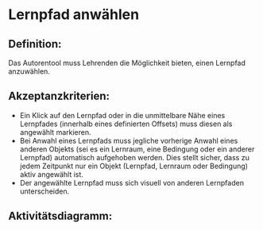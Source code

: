 # Lernpfad anwählen

## Definition:

Das Autorentool muss Lehrenden die Möglichkeit bieten, einen Lernpfad anzuwählen.

## Akzeptanzkriterien:
- Ein Klick auf den Lernpfad oder in die unmittelbare Nähe eines Lernpfades (innerhalb eines definierten Offsets) muss diesen als angewählt markieren.
- Bei Anwahl eines Lernpfads muss jegliche vorherige Anwahl eines anderen Objekts (sei es ein Lernraum, eine Bedingung oder ein anderer Lernpfad) automatisch aufgehoben werden. Dies stellt sicher, dass zu jedem Zeitpunkt nur ein Objekt (Lernpfad, Lernraum oder Bedingung) aktiv angewählt ist.
- Der angewählte Lernpfad muss sich visuell von anderen Lernpfaden unterscheiden.

## Aktivitätsdiagramm:


